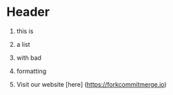 <!-- Markdown - Easy -->

# Header

1. this is
2. a list
3. with bad
4. formatting

5. Visit our website [here] (https://forkcommitmerge.io)
